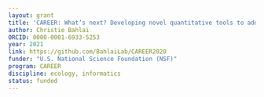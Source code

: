 ```yaml
---
layout: grant
title: 'CAREER: What’s next? Developing novel quantitative tools to address conflicting evidence in temporal ecology'
author: Christie Bahlai
ORCID: 0000-0001-6933-5253
year: 2021
link: https://github.com/BahlaiLab/CAREER2020
funder: "U.S. National Science Foundation (NSF)"
program: CAREER
discipline: ecology, informatics
status: funded
---
```

